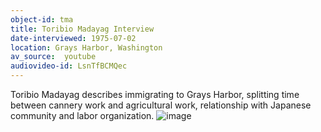 ```yaml
---
object-id: tma
title: Toribio Madayag Interview 
date-interviewed: 1975-07-02
location: Grays Harbor, Washington
av_source:  youtube
audiovideo-id: LsnTfBCMQec
---
```


Toribio Madayag describes immigrating to Grays Harbor, splitting time between cannery work and agricultural work, relationship with Japanese community and labor organization. ![image](https://user-images.githubusercontent.com/85772373/166089634-bf3af810-3724-4695-a7cc-22ec22b43da4.png)
